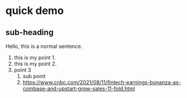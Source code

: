 # quick demo
## sub-heading

Hello, this is a normal sentence.
1. this is my point 1.
2. this is my point 2.
3. point 3
   1. sub point
   2. https://www.cnbc.com/2021/08/11/fintech-earnings-bonanza-as-coinbase-and-upstart-grow-sales-11-fold.html
   
